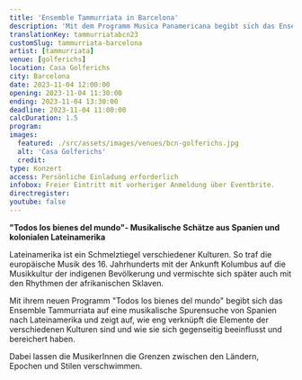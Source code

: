 ```yaml
---
title: 'Ensemble Tammurriata in Barcelona'
description: 'Mit dem Programm Musica Panamericana begibt sich das Ensemble Tammurriata auf eine musikalische Spurensuche von Europa nach Amerika'
translationKey: tammurriatabcn23
customSlug: tammurriata-barcelona
artist: [tammurriata]
venue: [golferichs]
location: Casa Golferichs
city: Barcelona
date: 2023-11-04 12:00:00
opening: 2023-11-04 11:30:00
ending: 2023-11-04 13:30:00
deadline: 2023-11-04 11:00:00
calcDuration: 1.5
program:
images:
  featured: ./src/assets/images/venues/bcn-golferichs.jpg
  alt: 'Casa Golferichs'
  credit:
type: Konzert
access: Persönliche Einladung erforderlich
infobox: Freier Eintritt mit vorheriger Anmeldung über Eventbrite.
directregister:
youtube: false
---
```


**"Todos los bienes del mundo"- Musikalische Schätze aus Spanien und kolonialen Lateinamerika**

Lateinamerika ist ein Schmelztiegel verschiedener Kulturen. So traf die europäische Musik des 16. Jahrhunderts mit der Ankunft Kolumbus auf die Musikkultur der indigenen Bevölkerung und vermischte sich später auch mit den Rhythmen der afrikanischen Sklaven.

Mit ihrem neuen Programm "Todos los bienes del mundo" begibt sich das Ensemble Tammurriata auf eine musikalische Spurensuche von Spanien nach Lateinamerika und zeigt auf, wie eng verknüpft die Elemente der verschiedenen Kulturen sind und wie sie sich gegenseitig beeinflusst und bereichert haben.

Dabei lassen die MusikerInnen die Grenzen zwischen den Ländern, Epochen und Stilen verschwimmen.
